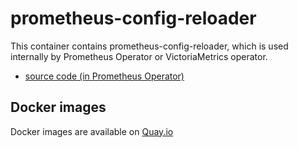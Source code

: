 prometheus-config-reloader
==========================

This container contains prometheus-config-reloader, which is used internally by Prometheus Operator or VictoriaMetrics operator.

- [source code (in Prometheus Operator)](https://github.com/prometheus-operator/prometheus-operator/tree/master/cmd/prometheus-config-reloader)

Docker images
-------------

Docker images are available on [Quay.io](https://quay.io/repository/cybozu/prometheus-config-reloader)
